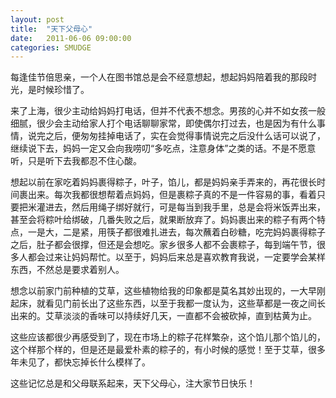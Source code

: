 ```yaml
---
layout: post
title:  "天下父母心"
date:   2011-06-06 09:00:00
categories: SMUDGE
---
```


每逢佳节倍思亲，一个人在图书馆总是会不经意想起，想起妈妈陪着我的那段时光，是时候珍惜了。



来了上海，很少主动给妈妈打电话，但并不代表不想念。男孩的心并不如女孩一般细腻，很少会主动给家人打个电话聊聊家常，即使偶尔打过去，也是因为有什么事情，说完之后，便匆匆挂掉电话了，实在会觉得事情说完之后没什么话可以说了，继续说下去，妈妈一定又会向我唠叨“多吃点，注意身体”之类的话。不是不愿意听，只是听下去我都忍不住心酸。



想起以前在家吃着妈妈裹得粽子，叶子，馅儿，都是妈妈亲手弄来的，再花很长时间裹出来。每次我都很想帮着点妈妈，但是裹粽子真的不是一件容易的事，看着只要把米灌进去，然后用绳子绑好就行，可是每当到我手里，总是会将米饭弄出来，甚至会将粽叶给绑破，几番失败之后，就果断放弃了。妈妈裹出来的粽子有两个特点，一是大，二是紧，用筷子都很难扎进去，每次蘸着白砂糖，吃完妈妈裹得粽子之后，肚子都会很撑，但还是会想吃。家乡很多人都不会裹粽子，每到端午节，很多人都会过来让妈妈帮忙。以至于，妈妈后来总是喜欢教育我说，一定要学会某样东西，不然总是要求着别人。



想念以前家门前种植的艾草，这些植物给我的印象都是莫名其妙出现的，一大早刚起床，就看见门前长出了这些东西，以至于我都一度认为，这些草都是一夜之间长出来的。艾草淡淡的香味可以持续好几天，一直都不会被砍掉，直到枯黄为止。



这些应该都很少再感受到了，现在市场上的粽子花样繁杂，这个馅儿那个馅儿的，这个样那个样的，但是还是最爱朴素的粽子的，有小时候的感觉！至于艾草，很多年未见了，都快忘掉长什么模样了。



这些记忆总是和父母联系起来，天下父母心，注大家节日快乐！